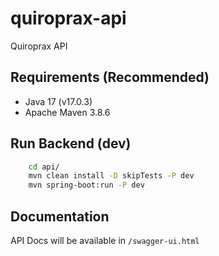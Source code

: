 # quiroprax-api
Quiroprax API

## Requirements (Recommended)
* Java 17 (v17.0.3)
* Apache Maven 3.8.6


## Run Backend (dev)
```bash
    cd api/
    mvn clean install -D skipTests -P dev
    mvn spring-boot:run -P dev
```

## Documentation
API Docs will be available in ```/swagger-ui.html``` 

